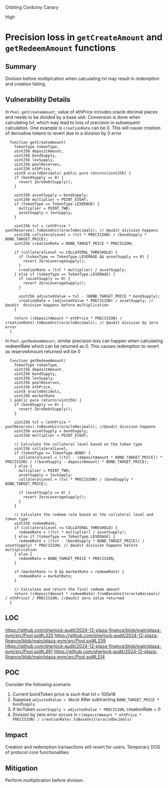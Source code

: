 Orbiting Corduroy Canary

High

# Precision loss in `getCreateAmount` and `getRedeemAmount` functions

## Summary

Division before multiplcation when calculating tvl may result in redemption and creation failing.

## Vulnerability Details

In `Pool.getCreateAmount`, value of ethPrice includes oracle decimal places and needs to be divided by a base unit. Conversion is done when calculating tvl, which may lead to loss of precision in subsequent calculation. One example is `creationRate` can be 0. This will cause creation of derivative tokens to revert due to a division by 0 error

```solidity
  function getCreateAmount(
    TokenType tokenType,
    uint256 depositAmount,
    uint256 bondSupply,
    uint256 levSupply,
    uint256 poolReserves,
    uint256 ethPrice,
    uint8 oracleDecimals) public pure returns(uint256) {
    if (bondSupply == 0) {
      revert ZeroDebtSupply();
    }

    uint256 assetSupply = bondSupply;
    uint256 multiplier = POINT_EIGHT;
    if (tokenType == TokenType.LEVERAGE) {
      multiplier = POINT_TWO;
      assetSupply = levSupply;
    }

    uint256 tvl = (ethPrice * poolReserves).toBaseUnit(oracleDecimals); // @audit division happens
    uint256 collateralLevel = (tvl * PRECISION) / (bondSupply * BOND_TARGET_PRICE);
    uint256 creationRate = BOND_TARGET_PRICE * PRECISION;

    if (collateralLevel <= COLLATERAL_THRESHOLD) {
      if (tokenType == TokenType.LEVERAGE && assetSupply == 0) {
        revert ZeroLeverageSupply();
      }
      creationRate = (tvl * multiplier) / assetSupply;
    } else if (tokenType == TokenType.LEVERAGE) {
      if (assetSupply == 0) {
        revert ZeroLeverageSupply();
      }

      uint256 adjustedValue = tvl - (BOND_TARGET_PRICE * bondSupply);
      creationRate = (adjustedValue * PRECISION) / assetSupply; // @audit  division happens before multiplication
    }

    return ((depositAmount * ethPrice * PRECISION) / creationRate).toBaseUnit(oracleDecimals); // @audit division by zero error
  }
```

In `Pool.getRedeemAmount`, similar precision loss can happen when calculating redeemRate which can be returned as 0. This causes redemption to revert as reserveAmount returned will be 0

```solidity
  function getRedeemAmount(
    TokenType tokenType,
    uint256 depositAmount,
    uint256 bondSupply,
    uint256 levSupply,
    uint256 poolReserves,
    uint256 ethPrice,
    uint8 oracleDecimals,
    uint256 marketRate
  ) public pure returns(uint256) {
    if (bondSupply == 0) {
      revert ZeroDebtSupply();
    }

    uint256 tvl = (ethPrice * poolReserves).toBaseUnit(oracleDecimals); //@audit division happens
    uint256 assetSupply = bondSupply;
    uint256 multiplier = POINT_EIGHT;

    // Calculate the collateral level based on the token type
    uint256 collateralLevel;
    if (tokenType == TokenType.BOND) {
      collateralLevel = ((tvl - (depositAmount * BOND_TARGET_PRICE)) * PRECISION) / ((bondSupply - depositAmount) * BOND_TARGET_PRICE);
    } else {
      multiplier = POINT_TWO;
      assetSupply = levSupply;
      collateralLevel = (tvl * PRECISION) / (bondSupply * BOND_TARGET_PRICE);

      if (assetSupply == 0) {
        revert ZeroLeverageSupply();
      }
    }

    // Calculate the redeem rate based on the collateral level and token type
    uint256 redeemRate;
    if (collateralLevel <= COLLATERAL_THRESHOLD) {
      redeemRate = ((tvl * multiplier) / assetSupply);
    } else if (tokenType == TokenType.LEVERAGE) {
      redeemRate = ((tvl - (bondSupply * BOND_TARGET_PRICE)) / assetSupply) * PRECISION; // @audit division happens before multiplication
    } else {
      redeemRate = BOND_TARGET_PRICE * PRECISION;
    }

    if (marketRate != 0 && marketRate < redeemRate) {
      redeemRate = marketRate;
    }

    // Calculate and return the final redeem amount
    return ((depositAmount * redeemRate).fromBaseUnit(oracleDecimals) / ethPrice) / PRECISION; //@audit zero value returned
  }
```

## LOC

https://github.com/sherlock-audit/2024-12-plaza-finance/blob/main/plaza-evm/src/Pool.sol#L325
https://github.com/sherlock-audit/2024-12-plaza-finance/blob/main/plaza-evm/src/Pool.sol#L339
https://github.com/sherlock-audit/2024-12-plaza-finance/blob/main/plaza-evm/src/Pool.sol#L491
https://github.com/sherlock-audit/2024-12-plaza-finance/blob/main/plaza-evm/src/Pool.sol#L514

## POC

Consider the following scenario

1. Current bondToken price is such that tvl = 100e18
2. Suppose `adjustedValue = 90e18` After subtracting `BOND_TARGET_PRICE * bondSupply`
3. if levToken `assetSupply > adjustedValue * PRECISION`, creationRate = 0
4. Division by zero error occurs in `((depositAmount * ethPrice * PRECISION) / creationRate).toBaseUnit(oracleDecimals)`

## Impact

Creation and redemption transactions will revert for users. Temporary DOS of protocol core functionalities.

## Mitigation

Perform multiplication before division.